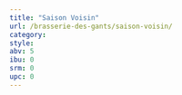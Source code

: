 ```yaml
---
title: "Saison Voisin"
url: /brasserie-des-gants/saison-voisin/
category: 
style: 
abv: 5
ibu: 0
srm: 0
upc: 0
---
```


